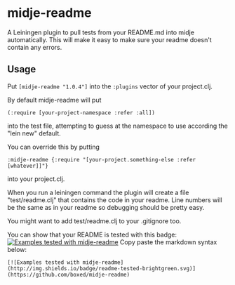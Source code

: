 # midje-readme

A Leiningen plugin to pull tests from your README.md into midje automatically. This will make it easy to make sure your readme doesn't contain any errors.

## Usage

Put `[midje-readme "1.0.4"]` into the `:plugins` vector of your project.clj.

By default midje-readme will put

`
(:require [your-project-namespace :refer :all])
`

into the test file, attempting to guess at the namespace to use according the "lein new" default.

You can override this by putting

`
:midje-readme {:require "[your-project.something-else :refer [whatever]]"}
`

into your project.clj.

When you run a leiningen command the plugin will create a file "test/readme.clj" that contains the code in your readme. Line numbers will be the same as in your readme so debugging should be pretty easy.

You might want to add test/readme.clj to your .gitignore too.

You can show that your README is tested with this badge: [![Examples tested with midje-readme](http://img.shields.io/badge/readme-tested-brightgreen.svg)](https://github.com/boxed/midje-readme) Copy paste the markdown syntax below:

    [![Examples tested with midje-readme](http://img.shields.io/badge/readme-tested-brightgreen.svg)](https://github.com/boxed/midje-readme)
